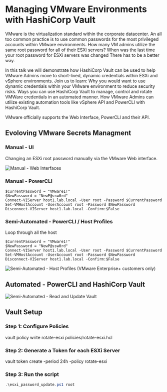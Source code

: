 # Managing VMware Environments with HashiCorp Vault

VMware is the virtualization standard within the corporate datacenter. An all too common practice is to use common passwords for the most privileged accounts within VMware environments. How many VM admins utilize the same root password for all of their ESXi servers? When was the last time your root password for ESXi servers was changed
There has to be a better way.

In this talk we will demonstrate how HashiCorp Vault can be used to help VMware Admins move to short-lived, dynamic credentials within ESXi and vSphere environments. Join us to learn: Why you would want to use dynamic credentials within your VMware environment to reduce security risks. Ways you can use HashiCorp Vault to manage, control and rotate VMWare credentials in an automated manner. How VMware Admins can utilize existing automation tools like vSphere API and PowerCLI with HashiCorp Vault.

VMware officially supports the Web Interface, PowerCLI and their API.

## Evoloving VMware Secrets Managment
### Manual - UI
Changing an ESXi root password manually via the VMware Web interface.

![Manual - Web Interfaces](images/vault_packer_build.gif)

### Manual - PowerCLI
```
$CurrentPassword = "VMware1!"
$NewPassword = "NewP@ssw0rd"
Connect-VIServer host1.lab.local -User root -Password $CurrentPassword
Set-VMHostAccount -UserAccount root -Password $NewPassword
Disconnect-VIServer host1.lab.local -Confirm:$False
```

### Semi-Automated - PowerCLI / Host Profiles

Loop through all the host
```
$CurrentPassword = "VMware1!"
$NewPassword = "NewP@ssw0rd"
Connect-VIServer host1.lab.local -User root -Password $CurrentPassword
Set-VMHostAccount -UserAccount root -Password $NewPassword
Disconnect-VIServer host1.lab.local -Confirm:$False
```

![Semi-Automated - Host Profiles (VMware Enterprise+ customers only)](images/host_profiles.gif)

## Automated - PowerCLI and HashiCorp Vault
![Semi-Automated - Read and Update Vault](images/read_update_vault.gif)


## Vault Setup
### Step 1: Configure Policies
vault policy write rotate-esxi policies/rotate-esxi.hcl

### Step 2: Generate a Token for each ESXi Server
vault token create -period 24h -policy rotate-esxi

### Step 3: Run the script
```powershell
.\esxi_password_update.ps1 root
```